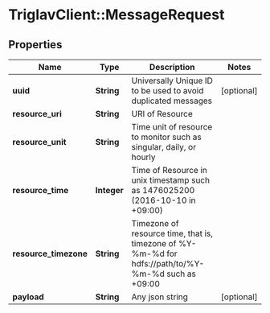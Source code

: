 # TriglavClient::MessageRequest

## Properties
Name | Type | Description | Notes
------------ | ------------- | ------------- | -------------
**uuid** | **String** | Universally Unique ID to be used to avoid duplicated messages | [optional] 
**resource_uri** | **String** | URI of Resource | 
**resource_unit** | **String** | Time unit of resource to monitor such as singular, daily, or hourly | 
**resource_time** | **Integer** | Time of Resource in unix timestamp such as 1476025200 (2016-10-10 in +09:00) | 
**resource_timezone** | **String** | Timezone of resource time, that is, timezone of %Y-%m-%d for hdfs://path/to/%Y-%m-%d such as +09:00 | 
**payload** | **String** | Any json string | [optional] 


